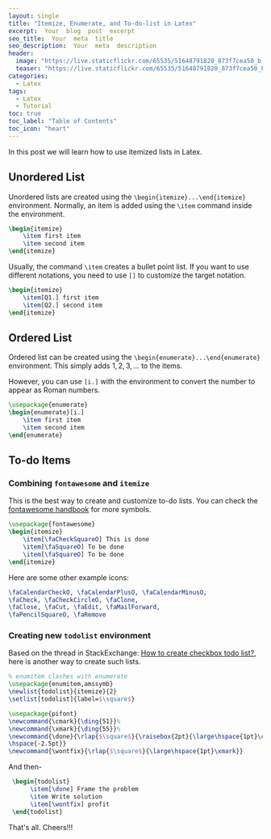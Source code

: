 ```yaml
---
layout: single
title: "Itemize, Enumerate, and To-do-list in Latex"
excerpt:  Your  blog  post  excerpt  
seo_title:  Your  meta  title  
seo_description:  Your  meta  description
header:
  image: "https://live.staticflickr.com/65535/51648791820_873f7cea50_b.jpg"
  teaser: "https://live.staticflickr.com/65535/51648791820_873f7cea50_b.jpg"
categories:
  - Latex
tags:
  - Latex
  - Tutorial
toc: true
toc_label: "Table of Contents"
toc_icon: "heart"
---
```


In this post we will learn how to use itemized lists in Latex.

## Unordered List
Unordered lists are created using the `\begin{itemize}...\end{itemize}` environment. Normally, an item is added using the `\item` command inside the environment.

```latex
\begin{itemize}
    \item first item
    \item second item
\end{itemize}
```

Usually, the command `\item` creates a bullet point list. If you want to use different notations, you need to use `[]` to customize the target notation.
```latex
\begin{itemize}
    \item[Q1.] first item
    \item[Q2.] second item
\end{itemize}
```

## Ordered List
Ordered list can be created using the `\begin{enumerate}...\end{enumerate}` environment. This simply adds $1,2,3,\dots$ to the items.

However, you can use `[i.]` with the environment to convert the number to appear as Roman numbers.
```latex
\usepackage{enumerate}
\begin{enumerate}[i.]
    \item first item
    \item second item
\end{enumerate}

```

## To-do Items
### Combining `fontawesome` and `itemize`
This is the best way to create and customize to-do lists. You can check the [fontawesome handbook](http://mirrors.ibiblio.org/CTAN/fonts/fontawesome/doc/fontawesome.pdf) for more symbols.
```latex
\usepackage{fontawesome}
\begin{itemize}
    \item[\faCheckSquareO] This is done
    \item[\faSquareO] To be done 
    \item[\faSquareO] To be done 
\end{itemize}
```

Here are some other example icons: 
```latex
\faCalendarCheckO, \faCalendarPlusO, \faCalendarMinusO, 
\faCheck, \faCheckCircleO, \faClone, 
\faClose, \faCut, \faEdit, \faMailForward, 
\faPencilSquareO, \faRemove
```

### Creating new `todolist` environment
Based on the thread in StackExchange:  [How to create checkbox todo list?](https://tex.stackexchange.com/questions/247681/how-to-create-checkbox-todo-list), here is another way to create such lists.
```latex
% enumitem clashes with enumerate
\usepackage{enumitem,amssymb} 
\newlist{todolist}{itemize}{2}
\setlist[todolist]{label=$\square$}

\usepackage{pifont}
\newcommand{\cmark}{\ding{51}}%
\newcommand{\xmark}{\ding{55}}%
\newcommand{\done}{\rlap{$\square$}{\raisebox{2pt}{\large\hspace{1pt}\cmark}}%
\hspace{-2.5pt}}
\newcommand{\wontfix}{\rlap{$\square$}{\large\hspace{1pt}\xmark}}
```

And then-
```latex
 \begin{todolist}
	  \item[\done] Frame the problem
	  \item Write solution
	  \item[\wontfix] profit
 \end{todolist}
```

That's all. Cheers!!!
<!--stackedit_data:
eyJoaXN0b3J5IjpbOTI1OTUxMjUzLC0xNzc0ODE2NzkwXX0=
-->